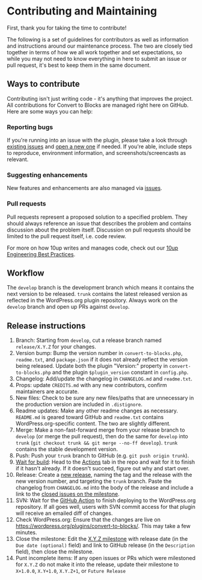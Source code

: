 # Contributing and Maintaining

First, thank you for taking the time to contribute!

The following is a set of guidelines for contributors as well as information and instructions around our maintenance process.  The two are closely tied together in terms of how we all work together and set expectations, so while you may not need to know everything in here to submit an issue or pull request, it's best to keep them in the same document.

## Ways to contribute

Contributing isn't just writing code - it's anything that improves the project.  All contributions for Convert to Blocks are managed right here on GitHub. Here are some ways you can help:

### Reporting bugs

If you're running into an issue with the plugin, please take a look through [existing issues](https://github.com/10up/convert-to-blocks/issues) and [open a new one](https://github.com/10up/convert-to-blocks/issues/new) if needed.  If you're able, include steps to reproduce, environment information, and screenshots/screencasts as relevant.

### Suggesting enhancements

New features and enhancements are also managed via [issues](https://github.com/10up/convert-to-blocks/issues).

### Pull requests

Pull requests represent a proposed solution to a specified problem.  They should always reference an issue that describes the problem and contains discussion about the problem itself.  Discussion on pull requests should be limited to the pull request itself, i.e. code review.

For more on how 10up writes and manages code, check out our [10up Engineering Best Practices](https://10up.github.io/Engineering-Best-Practices/).

## Workflow

The `develop` branch is the development branch which means it contains the next version to be released.  `trunk` contains the latest released version as reflected in the WordPress.org plugin repository.  Always work on the `develop` branch and open up PRs against `develop`.

## Release instructions

1. Branch: Starting from `develop`, cut a release branch named `release/X.Y.Z` for your changes.
2. Version bump: Bump the version number in `convert-to-blocks.php`, `readme.txt`, and `package.json` if it does not already reflect the version being released.  Update both the plugin "Version:" property in `convert-to-blocks.php` and the plugin `$plugin_version` constant in `config.php`.
3. Changelog: Add/update the changelog in `CHANGELOG.md` and `readme.txt`.
4. Props: update `CREDITS.md` with any new contributors, confirm maintainers are accurate.
5. New files: Check to be sure any new files/paths that are unnecessary in the production version are included in `.distignore`.
6. Readme updates: Make any other readme changes as necessary. `README.md` is geared toward GitHub and `readme.txt` contains WordPress.org-specific content.  The two are slightly different.
7. Merge: Make a non-fast-forward merge from your release branch to `develop` (or merge the pull request), then do the same for `develop` into `trunk` (`git checkout trunk && git merge --no-ff develop`). `trunk` contains the stable development version.
8. Push: Push your `trunk` branch to GitHub (e.g. `git push origin trunk`).
9. [Wait for build](https://xkcd.com/303/): Head to the [Actions](https://github.com/10up/convert-to-blocks/actions) tab in the repo and wait for it to finish if it hasn't already. If it doesn't succeed, figure out why and start over.
10. Release: Create a [new release](https://github.com/10up/convert-to-blocks/releases/new), naming the tag and the release with the new version number, and targeting the `trunk` branch. Paste the changelog from `CHANGELOG.md` into the body of the release and include a link to the [closed issues on the milestone](https://github.com/10up/convert-to-blocks/milestone/#?closed=1).
11. SVN: Wait for the [GitHub Action](https://github.com/10up/convert-to-blocks/actions) to finish deploying to the WordPress.org repository. If all goes well, users with SVN commit access for that plugin will receive an emailed diff of changes.
12. Check WordPress.org: Ensure that the changes are live on https://wordpress.org/plugins/convert-to-blocks/. This may take a few minutes.
13. Close the milestone: Edit the [X.Y.Z milestone](https://github.com/10up/convert-to-blocks/milestone/#) with release date (in the `Due date (optional)` field) and link to GitHub release (in the `Description` field), then close the milestone.
14. Punt incomplete items: If any open issues or PRs which were milestoned for `X.Y.Z` do not make it into the release, update their milestone to `X+1.0.0`, `X.Y+1.0`, `X.Y.Z+1`, or `Future Release`
